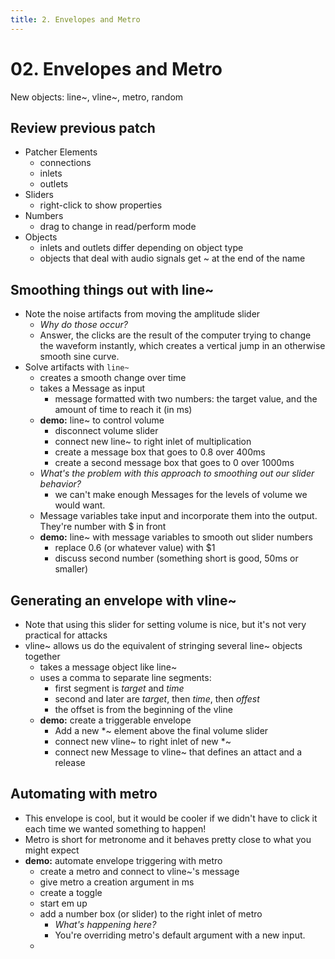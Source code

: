 ```yaml
---
title: 2. Envelopes and Metro
---
```


# 02. Envelopes and Metro

New objects: line~, vline~, metro, random

## Review previous patch

- Patcher Elements
	- connections
	- inlets
	- outlets
- Sliders
	- right-click to show properties
- Numbers
	- drag to change in read/perform mode
- Objects
	- inlets and outlets differ depending on object type
	- objects that deal with audio signals get ~ at the end of the name

## Smoothing things out with line~

- Note the noise artifacts from moving the amplitude slider
	- _Why do those occur?_
	- Answer, the clicks are the result of the computer trying to change the waveform instantly, which creates a vertical jump in an otherwise smooth sine curve. 
- Solve artifacts with `line~`
	- creates a smooth change over time
	- takes a Message as input
		- message formatted with two numbers: the target value, and the amount of time to reach it (in ms)
	- **demo:** line~ to control volume
		- disconnect volume slider
		- connect new line~ to right inlet of multiplication
		- create a message box that goes to 0.8 over 400ms
		- create a second message box that goes to 0 over 1000ms
	- _What's the problem with this approach to smoothing out our slider behavior?_
		- we can't make enough Messages for the levels of volume we would want.
	- Message variables take input and incorporate them into the output. They're number with $ in front
	- **demo:** line~ with message variables to smooth out slider numbers
		- replace 0.6 (or whatever value) with $1
		- discuss second number (something short is good, 50ms or smaller)

## Generating an envelope with vline~

- Note that using this slider for setting volume is nice, but it's not very practical for attacks
- vline~ allows us do the equivalent of stringing several line~ objects together
	- takes a message object like line~
	- uses a comma to separate line segments: 
		- first segment is _target_ and _time_
		- second and later are _target_, then _time_, then _offest_
		- the offset is from the beginning of the vline
	- **demo:** create a triggerable envelope
		- Add a new *~ element above the final volume slider
		- connect new vline~ to right inlet of new *~
		- connect new Message to vline~ that defines an attact and a release

## Automating with metro

- This envelope is cool, but it would be cooler if we didn't have to click it each time we wanted something to happen!
- Metro is short for metronome and it behaves pretty close to what you might expect
- **demo:** automate envelope triggering with metro
	- create a metro and connect to vline~'s message
	- give metro a creation argument in ms
	- create a toggle
	- start em up
	- add a number box (or slider) to the right inlet of metro
		- _What's happening here?_
		- You're overriding metro's default argument with a new input.
	- 
